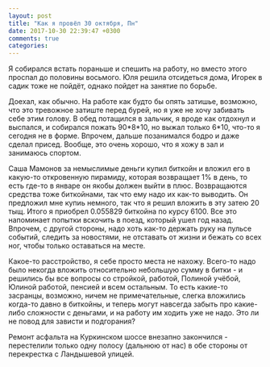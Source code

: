 ```yaml
---
layout: post
title: "Как я провёл 30 октября, Пн"
date: 2017-10-30 22:39:47 +0300
comments: true
categories: 
---
```

Я собирался встать пораньше и спешить на работу, но вместо этого проспал до половины восьмого. Юля решила отсидеться дома, Игорек в садик тоже не пойдёт, однако пойдет на занятие по борьбе.

Доехал, как обычно. На работе как будто бы опять затишье, возможно, что это тревожное затиште перед бурей, но я уже не хочу забивать себе этим голову. В обед потащился в зальчик, я вроде как отдохнул и выспался, и собирался пожать 90\*8\*10, но выжал только 6\*10, что-то я сегодня не в форме. Впрочем, дальше позанимался бодро и даже сделал присед. Вообще, это очень хорошо, что я хожу в зал и занимаюсь спортом.

Саша Мамонов за немыслимые деньги купил биткойн и вложил его в какую-то откровенную пирамиду, которая возвращает 1% в день, то есть где-то в январе он якобы должен выйти в плюс. Возвращаются средства тоже биткойнами, так что ему надо их как-то выводить. Он предложил мне купиь немного, так что я решил вложить в эту затею 20 тыщ. Итого я приобрел 0.055829 биткойна по курсу 6100. Все это напоминает попытки вскочить в поезд, который ушел год назад. Впрочем, с другой стороны, надо хоть как-то держать руку на пульсе событий, следить за новостями, не отставать от жизни и бежать со всех ног, чтобы только оставаться на месте.

Какое-то расстройство, я себе просто места не нахожу. Всего-то надо было некогда вложить относительно небольшую сумму в битки - и решились бы все вопросы со стройкой, работой, Полиной учёбой, Юлиной работой, пенсией и всем остальным. То есть какие-то засранцы, возможно, ничем не примечательные, слегка вложились когда-то давно в биткойны, и теперь могут навсегда забыть про какие-либо сложности с деньгами, и на работу им ходить уже не надо. Это ли не повод для зависти и подгорания?


Ремонт асфальта на Куркинском шоссе внезапно закончился - перестелили только одну полосу (дальнюю от нас) в обе стороны от перекрестка с Ландышевой улицей.